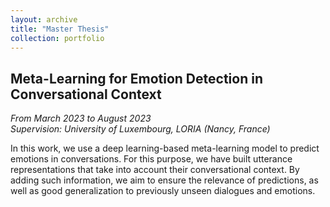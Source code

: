 ```yaml
---
layout: archive
title: "Master Thesis"
collection: portfolio
---
```


## Meta-Learning for Emotion Detection in Conversational Context
_From March 2023 to August 2023_  
_Supervision: University of Luxembourg, LORIA (Nancy, France)_

In this work, we use a deep learning-based meta-learning model to predict emotions in conversations. For this purpose, we have built utterance representations that take into account their conversational context. By adding such information, we aim to ensure the relevance of predictions, as well as good generalization to previously unseen dialogues and emotions.
